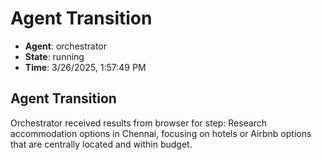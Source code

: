 # Agent Transition

- **Agent**: orchestrator
- **State**: running
- **Time**: 3/26/2025, 1:57:49 PM

## Agent Transition

Orchestrator received results from browser for step: Research accommodation options in Chennai, focusing on hotels or Airbnb options that are centrally located and within budget.

